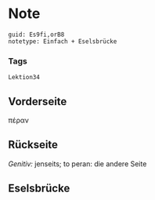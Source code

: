 # Note
```
guid: Es9fi,orB8
notetype: Einfach + Eselsbrücke
```

### Tags
```
Lektion34
```

## Vorderseite
πέραν

## Rückseite
<i>Genitiv:</i> jenseits; 
to peran: die andere Seite

## Eselsbrücke


